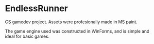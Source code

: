 # EndlessRunner
CS gamedev project. Assets were profesionally made in MS paint.

The game engine used was constructed in WinForms, and is simple and ideal for basic games. 
